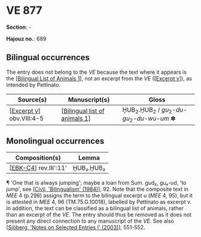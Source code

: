 # VE 877

**Section**: -

**Hajouz no.**: 689 

## Bilingual occurrences 

The entry does not belong to the *VE* because the text where it appears is the [[Bilingual List of Animals 1]], not an excerpt from the *VE* ([[Excerpt v]]), as intended by Pettinato.

| Source(s)                  | Manuscript(s)                   | Gloss                                                                               |
| -------------------------- | ------------------------------- | ----------------------------------------------------------------------------------- |
| [[Excerpt v]] obv.VIII:4-5 | [[Bilingual list of animals 1]] | ḪUB<sub>2</sub>.ḪUB<sub>2</sub> / *gu*<sub>2</sub>-*du-gu*<sub>2</sub>-*du-wu-um* ✽ |

## Monolingual occurrences

| Composition(s)           | Lemma     |
| ------------------------ | --------- |
| [[EBK-C4]]  rev.III':11' | ḪUB₂.ḪUB₂ |


¶ 'One that is always jumping'; maybe a loan from Sum. gud₂, gu₄-ud, 'to jump', see [[Civil, 'Bilingualism' (1984)]], 92. Note that the composite text in *MEE* 4 (p.298) assigns the term to the bilingual excerpt u (*MEE* 4, 95), but it is attested in *MEE* 4, 96 (TM.75.G.10018), labelled by Pettinato as excerpt v. In addition, the text can be classified as a bilingual list of animals, rather than an excerpt of the *VE*. The entry should thus be removed as it does not present any direct connection to any manuscript of the *VE*. See also [[Sjöberg, 'Notes on Selected Entries I' (2003)]], 551-552.

[//begin]: # "Autogenerated link references for markdown compatibility"
[Bilingual List of Animals 1]: <Bilingual list of animals 1> "MEE 4 96 + MEE 4 101 + MEE 4 104 + MEE 4 112 =  TM.75.G.10018 + TM.75.G.11265 + TM.75.G.11271 + TM.75.G.11303 + TM.75.G.12686"
[Excerpt v]: <Excerpt v> "Excerpt v"
[Bilingual list of animals 1]: <Bilingual list of animals 1> "MEE 4 96 + MEE 4 101 + MEE 4 104 + MEE 4 112 =  TM.75.G.10018 + TM.75.G.11265 + TM.75.G.11271 + TM.75.G.11303 + TM.75.G.12686"
[EBK-C4]: EBK-C4 "MEE 15 27 = TM.75.G.3040+TM.75.G.3046"
[Civil, 'Bilingualism' (1984)]: <Civil%2C 'Bilingualism' (1984)> "Civil, 'Bilingualism' (1984)"
[Sjöberg, 'Notes on Selected Entries I' (2003)]: <Sj%C3%B6berg%2C 'Notes on Selected Entries I' (2003)> "Sjöberg, 'Notes on Selected Entries I' (2003)"
[//end]: # "Autogenerated link references"